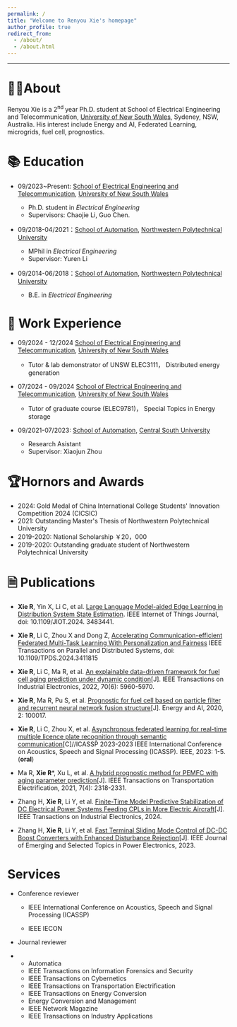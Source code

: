 ```yaml
---
permalink: /
title: "Welcome to Renyou Xie's homepage"
author_profile: true
redirect_from: 
  - /about/
  - /about.html
---
```

---


# 👨‍🎓About

Renyou Xie is a 2<sup>nd </sup> year Ph.D. student at School of Electrical Engineering and Telecommunication, [University of New South Wales](https://www.unsw.edu.au/), Sydeney, NSW, Australia. His interest include Energy and AI, Federated Learning, microgrids, fuel cell, prognostics.

# 📚︎ Education
- 09/2023~Present: [School of Electrical Engineering and Telecommunication](https://www.unsw.edu.au/engineering/our-schools/electrical-engineering-telecommunications), [University of New South Wales](https://www.unsw.edu.au/)

  * Ph.D. student in *Electrical Engineering*
  * Supervisors: Chaojie Li, Guo Chen. 

- 09/2018-04/2021：[School of Automation](https://zdhxy.nwpu.edu.cn/), [Northwestern Polytechnical University](https://www.nwpu.edu.cn/)

  * MPhil in *Electrical Engineering*
  * Supervisor: Yuren Li

- 09/2014-06/2018：[School of Automation](https://zdhxy.nwpu.edu.cn/), [Northwestern Polytechnical University](https://www.nwpu.edu.cn/)

  * B.E. in *Electrical Engineering*

# 🏫 Work Experience
- 09/2024 - 12/2024 [School of Electrical Engineering and Telecommunication](https://www.unsw.edu.au/engineering/our-schools/electrical-engineering-telecommunications), [University of New South Wales](https://www.unsw.edu.au/)
    * Tutor & lab demonstrator of UNSW ELEC3111，  Distributed energy generation
- 07/2024 - 09/2024 [School of Electrical Engineering and Telecommunication](https://www.unsw.edu.au/engineering/our-schools/electrical-engineering-telecommunications), [University of New South Wales](https://www.unsw.edu.au/)
    * Tutor of graduate course (ELEC9781)，  Special Topics in Energy storage

- 09/2021-07/2023: [School of Automation](https://soa.csu.edu.cn/), [Central South University](https://www.csu.edu.cn/)

  * Research Asistant
  * Supervisor: Xiaojun Zhou

# 🏆︎Hornors and Awards
- 2024: Gold Medal of China International College Students' Innovation Competition 2024 (CICSIC)
- 2021: Outstanding Master's Thesis of Northwestern Polytechnical University
- 2019-2020: National Scholarship   ￥20，000
- 2019-2020: Outstanding graduate student of Northwestern Polytechnical University




# 🗎 Publications

-  **Xie R**, Yin X,  Li C, et al. [Large Language Model-aided Edge Learning in Distribution System State Estimation](https://ieeexplore.ieee.org/abstract/document/10722848).  IEEE Internet of Things Journal, doi: 10.1109/JIOT.2024. 3483441.

- **Xie R**, Li C,  Zhou X and Dong Z, [Accelerating Communication-efficient Federated Multi-Task Learning With Personalization and Fairness](https://ieeexplore.ieee.org/abstract/document/10552428) IEEE Transactions on Parallel and Distributed Systems, doi: 10.1109/TPDS.2024.3411815

- **Xie R**, Li C, Ma R, et al. [An explainable data-driven framework for fuel cell aging prediction under dynamic condition](https://ieeexplore.ieee.org/abstract/document/9866604?casa_token=PrkMZKWJiVEAAAAA:SP2JlJrnEXTMN87ThQYPao8L92sTH62Q5x_Pq495cWagRLPAs1ZB-LBFRHl0ECkQMb9sY20)[J]. IEEE Transactions on Industrial Electronics, 2022, 70(6): 5960-5970.

- **Xie R**, Ma R, Pu S, et al. [Prognostic for fuel cell based on particle filter and recurrent neural network fusion structure](https://www.sciencedirect.com/science/article/pii/S2666546820300173)[J]. Energy and AI, 2020, 2: 100017.

- **Xie R**, Li C, Zhou X, et al. [Asynchronous federated learning for real-time multiple licence plate recognition through semantic communication](https://ieeexplore.ieee.org/abstract/document/10097251?casa_token=9v1873aEjyIAAAAA:busMfKGXx9E6BJKAIk-Bo3sdnZRyzvlKGWFiw4JgYOoHYjaEo8BEYwnsRGcVQFeHgHRuI6A)[C]//ICASSP 2023-2023 IEEE International Conference on Acoustics, Speech and Signal Processing (ICASSP). IEEE, 2023: 1-5. (**oral**)

- Ma R, **Xie R***, Xu L, et al. [A hybrid prognostic method for PEMFC with aging parameter prediction](https://ieeexplore.ieee.org/abstract/document/9417096?casa_token=jx0QGASOcIEAAAAA:52OYu5KPCsqhvEZ33x2Jg-vtXC6Ry2xB8gtofkHX7lkB-QpEO1EYtFzY9O1N1eXK7LA1y8w)[J]. IEEE Transactions on Transportation Electrification, 2021, 7(4): 2318-2331.

- Zhang H, **Xie R**, Li Y, et al. [Finite-Time Model Predictive Stabilization of DC Electrical Power Systems Feeding CPLs in More Electric Aircraft](https://ieeexplore.ieee.org/abstract/document/10429820?casa_token=P7Mg18E0xi4AAAAA:qYNApnK9tJuBrUV0uv_U7_S7f4aQ8hNRX3btDbnryqoin7N9HP2DRoRa-AbMRSN_S4oi7Tc)[J]. IEEE Transactions on Industrial Electronics, 2024.

- Zhang H, **Xie R**, Li Y, et al. [Fast Terminal Sliding Mode Control of DC-DC Boost Converters with Enhanced Disturbance Rejection](https://ieeexplore.ieee.org/abstract/document/10328744?casa_token=SpJ5fqkv-nYAAAAA:JZwqt8QOidMJfUJujeXb6gWibk1UkFl34QP1ldXemez_PuUpetjvuqSF3Ue0IRQFqlmQ72E)[J]. IEEE Journal of Emerging and Selected Topics in Power Electronics, 2023.




# Services
- Conference reviewer
  * IEEE International Conference on Acoustics, Speech and Signal Processing (ICASSP)

  * IEEE IECON
  
- Journal reviewer
- * Automatica
  * IEEE Transactions on Information Forensics and Security
  * IEEE Transactions on Cybernetics
  * IEEE Transactions on Transportation Electrification
  * IEEE Transactions on Energy Conversion
  * Energy Conversion and Management
  * IEEE Network Magazine
  * IEEE Transactions on Industry Applications






